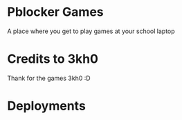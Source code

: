 # Pblocker Games
A place where you get to play games at your school laptop


# Credits to 3kh0
Thank for the games 3kh0 :D


# Deployments 
